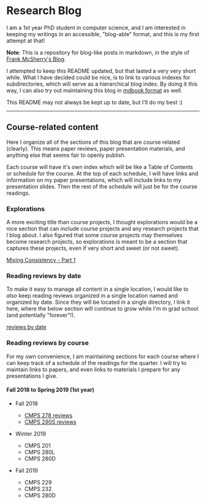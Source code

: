 # Research Blog
I am a 1st year PhD student in computer science, and I am interested in keeping my writings in an
accessible, "blog-able" format, and this is my first attempt at that!

**Note**: This is a repository for blog-like posts in markdown, in the style of [Frank McSherry's
Blog](https://github.com/frankmcsherry/blog).

I attempted to keep this README updated, but that lasted a very very short while. What I have
decided could be nice, is to link to various indexes for subdirectories, which will serve as a
hierarchical blog index. By doing it this way, I can also try out maintaining this blog in [mdbook
format](https://rust-lang-nursery.github.io/mdBook/) as well.

This README may not always be kept up to date, but I'll do my best :)

---
## Course-related content
Here I organize all of the sections of this blog that are course related (clearly). This means
paper reviews, paper presentation materials, and anything else that seems fair to openly publish.

Each course will have it's own index which will be like a Table of Contents or schedule for the
course. At the top of each schedule, I will have links and information on my paper presentations,
which will include links to my presentation slides. Then the rest of the schedule will just be for
the course readings.

### Explorations
A more exciting title than course projects, I thought explorations would be a nice section that can
include course projects and any research projects that I blog about. I also figured that some
course projects may themselves become research projects, so explorations is meant to be a section
that captures these projects, even if very short and sweet (or not sweet).

[Mixing Consistency - Part 1](blog-content/explorations/mixing-consistency/coalesced/mixing-consistency-part1.md)

### Reading reviews by date
To make it easy to manage all content in a single location, I would like to _also_ keep reading
reviews organized in a single location named and organized by date. Since they will be located in a
single directory, I link it here, where the below section will continue to grow while I'm in grad
school (and potentially "forever"!).

[reviews by date](blog-content/readings/by-date/index.md)
                  

### Reading reviews by course
For my own convenience, I am maintaining sections for each course where I can keep track of a
schedule of the readings for the quarter. I will try to maintain links to papers, and even links to
materials I prepare for any presentations I give.

#### Fall 2018 to Spring 2019 (1st year)
* Fall 2018
    * [CMPS 278 reviews](blog-content/readings/by-course/cmps278/index.md)
    * [CMPS 290S reviews](blog-content/readings/by-course/cmps290s/index.md)

* Winter 2019
    * CMPS 201
    * CMPS 280L
    * CMPS 280D

* Fall 2019
    * CMPS 229
    * CMPS 232
    * CMPS 280D
